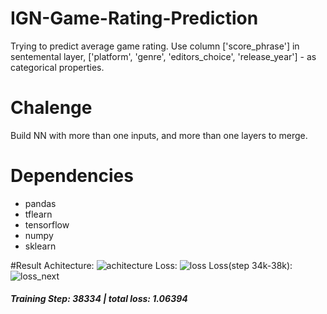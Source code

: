 # IGN-Game-Rating-Prediction
Trying to predict average game rating. Use column ['score_phrase'] in sentemental layer, ['platform', 'genre', 'editors_choice', 'release_year'] - as categorical properties. 
# Chalenge 
Build NN with more than one inputs, and more than one layers to merge.
# Dependencies
 - pandas
 - tflearn
 - tensorflow
 - numpy
 - sklearn
 
#Result
 Achitecture: 
 ![achitecture]( https://github.com/AlfredNeverKog/IGN-Game-Rating-Prediction/images/raw/master/architecture.png)
 Loss:
 ![loss]( https://github.com/AlfredNeverKog/IGN-Game-Rating-Prediction/images/raw/master/loss.png)
 Loss(step 34k-38k):
 ![loss_next]( https://github.com/AlfredNeverKog/IGN-Game-Rating-Prediction/images/raw/master/loss_1.png)

 
 ##### Training Step: 38334  | total loss: 1.06394
